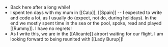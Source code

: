 - Back here after a long while!
- I spent ten days with my mum in [[Calp]], [[Spain]] -- I expected to write and code a lot, as I usually do (expect, not do, during holidays). In the end we mostly spent time in the sea or the pool, spoke, read and played [[Rummy]]. I have no regrets!
- As I write this, we are in the [[Alicante]] airport waiting for our flight. I am looking forward to being reunited with [[Lady Burup]]!